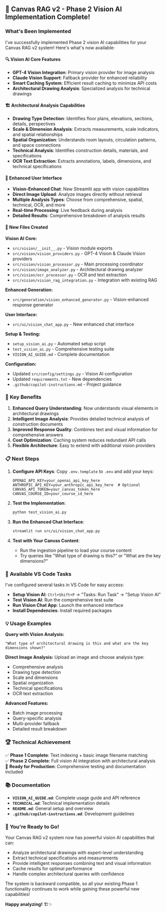 ## 🎉 Canvas RAG v2 - Phase 2 Vision AI Implementation Complete!

### What's Been Implemented

I've successfully implemented Phase 2 vision AI capabilities for your Canvas RAG v2 system! Here's what's now available:

#### 🔍 **Vision AI Core Features**
- **GPT-4 Vision Integration**: Primary vision provider for image analysis
- **Claude Vision Support**: Fallback provider for enhanced reliability
- **Smart Caching System**: Efficient result caching to minimize API costs
- **Architectural Drawing Analysis**: Specialized analysis for technical drawings

#### 🏗️ **Architectural Analysis Capabilities**
- **Drawing Type Detection**: Identifies floor plans, elevations, sections, details, perspectives
- **Scale & Dimension Analysis**: Extracts measurements, scale indicators, and spatial relationships
- **Spatial Organization**: Understands room layouts, circulation patterns, and space connections
- **Technical Analysis**: Identifies construction details, materials, and specifications
- **OCR Text Extraction**: Extracts annotations, labels, dimensions, and technical specifications

#### 🎨 **Enhanced User Interface**
- **Vision-Enhanced Chat**: New Streamlit app with vision capabilities
- **Direct Image Upload**: Analyze images directly without retrieval
- **Multiple Analysis Types**: Choose from comprehensive, spatial, technical, OCR, and more
- **Real-time Processing**: Live feedback during analysis
- **Detailed Results**: Comprehensive breakdown of analysis results

#### 🚀 **New Files Created**

**Vision AI Core:**
- `src/vision/__init__.py` - Vision module exports
- `src/vision/vision_providers.py` - GPT-4 Vision & Claude Vision providers
- `src/vision/vision_processor.py` - Main processing coordinator
- `src/vision/image_analyzer.py` - Architectural drawing analyzer
- `src/vision/ocr_processor.py` - OCR and text extraction
- `src/vision/vision_rag_integration.py` - Integration with existing RAG

**Enhanced Generation:**
- `src/generation/vision_enhanced_generator.py` - Vision-enhanced response generator

**User Interface:**
- `src/ui/vision_chat_app.py` - New enhanced chat interface

**Setup & Testing:**
- `setup_vision_ai.py` - Automated setup script
- `test_vision_ai.py` - Comprehensive testing suite
- `VISION_AI_GUIDE.md` - Complete documentation

**Configuration:**
- Updated `src/config/settings.py` - Vision AI configuration
- Updated `requirements.txt` - New dependencies
- `.github/copilot-instructions.md` - Project guidance

### 🎯 **Key Benefits**

1. **Enhanced Query Understanding**: Now understands visual elements in architectural drawings
2. **Intelligent Image Analysis**: Provides detailed technical analysis of construction documents
3. **Improved Response Quality**: Combines text and visual information for comprehensive answers
4. **Cost Optimization**: Caching system reduces redundant API calls
5. **Flexible Architecture**: Easy to extend with additional vision providers

### 📋 **Next Steps**

1. **Configure API Keys**: Copy `.env.template` to `.env` and add your keys:
   ```env
   OPENAI_API_KEY=your_openai_api_key_here
   ANTHROPIC_API_KEY=your_anthropic_api_key_here  # Optional
   CANVAS_API_TOKEN=your_canvas_token_here
   CANVAS_COURSE_ID=your_course_id_here
   ```

2. **Test the Implementation**:
   ```bash
   python test_vision_ai.py
   ```

3. **Run the Enhanced Chat Interface**:
   ```bash
   streamlit run src/ui/vision_chat_app.py
   ```

4. **Test with Your Canvas Content**:
   - Run the ingestion pipeline to load your course content
   - Try queries like "What type of drawing is this?" or "What are the key dimensions?"

### 🔧 **Available VS Code Tasks**

I've configured several tasks in VS Code for easy access:
- **Setup Vision AI**: `Ctrl+Shift+P` → "Tasks: Run Task" → "Setup Vision AI"
- **Test Vision AI**: Run the comprehensive test suite
- **Run Vision Chat App**: Launch the enhanced interface
- **Install Dependencies**: Install required packages

### 💡 **Usage Examples**

**Query with Vision Analysis:**
```
"What type of architectural drawing is this and what are the key dimensions shown?"
```

**Direct Image Analysis:**
Upload an image and choose analysis type:
- Comprehensive analysis
- Drawing type detection
- Scale and dimensions
- Spatial organization
- Technical specifications
- OCR text extraction

**Advanced Features:**
- Batch image processing
- Query-specific analysis
- Multi-provider fallback
- Detailed result breakdown

### 🏆 **Technical Achievement**

✅ **Phase 1 Complete**: Text indexing + basic image filename matching  
✅ **Phase 2 Complete**: Full vision AI integration with architectural analysis  
🚀 **Ready for Production**: Comprehensive testing and documentation included

### 📚 **Documentation**

- **`VISION_AI_GUIDE.md`**: Complete usage guide and API reference
- **`TECHNICAL.md`**: Technical implementation details
- **`README.md`**: General setup and overview
- **`.github/copilot-instructions.md`**: Development guidelines

### 🎉 **You're Ready to Go!**

Your Canvas RAG v2 system now has powerful vision AI capabilities that can:
- Analyze architectural drawings with expert-level understanding
- Extract technical specifications and measurements
- Provide intelligent responses combining text and visual information
- Cache results for optimal performance
- Handle complex architectural queries with confidence

The system is backward compatible, so all your existing Phase 1 functionality continues to work while gaining these powerful new capabilities!

**Happy analyzing!** 🏗️✨
